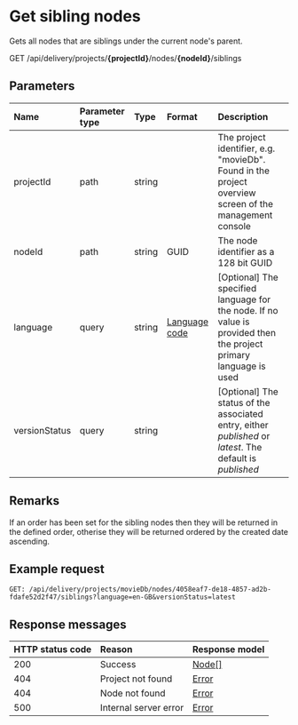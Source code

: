 # Get sibling nodes

Gets all nodes that are siblings under the current node's parent.

<span class="label label--get">GET</span> /api/delivery/projects/**{projectId}**/nodes/**{nodeId}**/siblings

## Parameters

| Name | Parameter type | Type | Format | Description |
|:-|:-|:-|:-|:-|
| projectId | path | string | | The project identifier, e.g. "movieDb". Found in the project overview screen of the management console |
| nodeId | path | string | GUID | The node identifier as a 128 bit GUID |
| language | query | string | [Language code](/localization.md) | [Optional] The specified language for the node. If no value is provided then the project primary language is used |
| versionStatus | query | string | | [Optional] The status of the associated entry, either *published* or *latest*. The default is *published* |

## Remarks

If an order has been set for the sibling nodes then they will be returned in the defined order, otherise they will be returned ordered by the created date ascending.

## Example request

```http
GET: /api/delivery/projects/movieDb/nodes/4058eaf7-de18-4857-ad2b-fdafe52d2f47/siblings?language=en-GB&versionStatus=latest
```

## Response messages

| HTTP status code | Reason | Response model |
|:-|:-|:-|
| 200 | Success | [Node[]](/model/node.md) |
| 404 | Project not found | [Error](/key-concepts/errors.md) |
| 404 | Node not found | [Error](/key-concepts/errors.md) |
| 500 | Internal server error | [Error](/key-concepts/errors.md) |